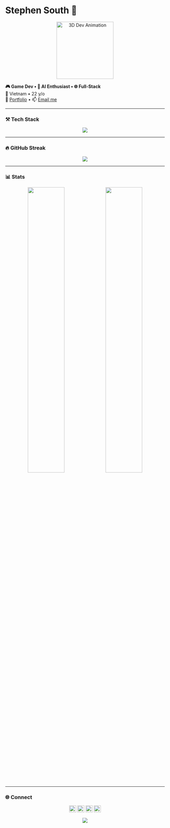 # Stephen South 🌟

<p align="center">
  <img src="https://lottie.host/3aa17cf6-e6f0-4908-9e66-745b36d80519/xzB3doFzDP.json" alt="3D Dev Animation" width="180px" />
</p>

**🎮 Game Dev • 🧠 AI Enthusiast • 🌐 Full‑Stack**  
📍 Vietnam • 22 y/o  
🔗 [Portfolio](https://stephensouth13.github.io/cv-qtl/) • 📫 <a href="mailto:stephensouth1307@gmail.com">Email me</a>

---

### ⚒️ Tech Stack  
<p align="center">
  <img src="https://skillicons.dev/icons?i=rust,react,nextjs,nodejs,threejs,unity,tailwind,git" />
</p>

---

### 🔥 GitHub Streak  
<p align="center">
  <img src="https://github-readme-streak-stats.herokuapp.com?user=StephenSouth13&theme=tokyonight&hide_border=true" />
</p>

---

### 📊 Stats  
<p align="center">
  <img src="https://github-readme-stats.vercel.app/api?username=StephenSouth13&theme=tokyonight&show_icons=true&hide_border=true" width="48%" />
  <img src="https://github-readme-stats.vercel.app/api/top-langs/?username=StephenSouth13&layout=compact&theme=tokyonight&hide_border=true" width="48%" />
</p>

---

### 🌐 Connect  
<p align="center">
  <a href="https://www.instagram.com/longquach130723/"><img src="https://skillicons.dev/icons?i=instagram" height="22"/></a>
  <a href="https://x.com/SouthSteph1307"><img src="https://skillicons.dev/icons?i=twitter" height="22"/></a>
  <a href="https://www.linkedin.com/in/quach-long-338018274/"><img src="https://skillicons.dev/icons?i=linkedin" height="22"/></a>
  <a href="https://www.youtube.com/@southstephen"><img src="https://skillicons.dev/icons?i=youtube" height="22"/></a>
</p>

<p align="center">
  <img src="https://profile-counter.glitch.me/StephenSouth13/count.svg" />
</p>
